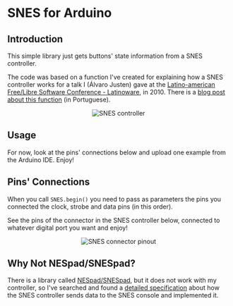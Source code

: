 SNES for Arduino
================

Introduction
------------

This simple library just gets buttons' state information from a SNES controller.

The code was based on a function I've created for explaining how a SNES
controller works for a talk I (Álvaro Justen) gave at the
[Latino-american Free/Libre Software Conference - Latinoware](http://www.latinoware.org/),
in 2010.
There is a
[blog post about this function](http://blog.justen.eng.br/2010/12/controle-do-super-nintendo-snes-no.html)
(in Portuguese).


<div align="center">
    <img src="https://github.com/turicas/SNES/blob/images/images/SNES_controller.jpg?raw=true" alt="SNES controller" />
</div>


Usage
-----

For now, look at the pins' connections below and upload one example from the
Arduino IDE. Enjoy!


Pins' Connections
-----------------

When you call `SNES.begin()` you need to pass as parameters the pins you
connected the clock, strobe and data pins (in this order).

See the pins of the connector in the SNES controller below, connected to
whatever digital port you want and enjoy!


<div align="center">
    <img src"https://github.com/turicas/SNES/blob/images/images/SNES_pinout.png?raw=true" alt="SNES connector pinout" />
</div>


Why Not NESpad/SNESpad?
-----------------------

There is a library called [NESpad/SNESpad](http://code.google.com/p/nespad/),
but it does not work with my controller, so I've searched and found a [detailed
specification](http://www.gamesx.com/controldata/snesdat.htm) about how the
SNES controller sends data to the SNES console and implemented it.
